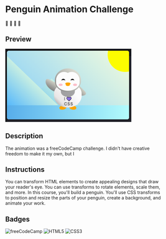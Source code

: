 # Penguin Animation Challenge
	
&#128039;
&#x1F427;
&#128075;
&#x1F44B;

## Preview
![alt text](./penguin-animation.PNG)

## Description

The animation was a freeCodeCamp challenge. I didn't have creative freedom to make it my own, but I 

## Instructions

You can transform HTML elements to create appealing designs that draw your reader's eye. You can use transforms to rotate elements, scale them, and more. In this course, you'll build a penguin. You'll use CSS transforms to position and resize the parts of your penguin, create a background, and animate your work.

## Badges
![freeCodeCamp](https://img.shields.io/badge/freeCodeCamp-0A0A23.svg?style=for-the-badge&logo=freeCodeCamp&logoColor=white)
![HTML5](https://img.shields.io/badge/html5-%23E34F26.svg?style=for-the-badge&logo=html5&logoColor=white)
![CSS3](https://img.shields.io/badge/css3-%231572B6.svg?style=for-the-badge&logo=css3&logoColor=white)
